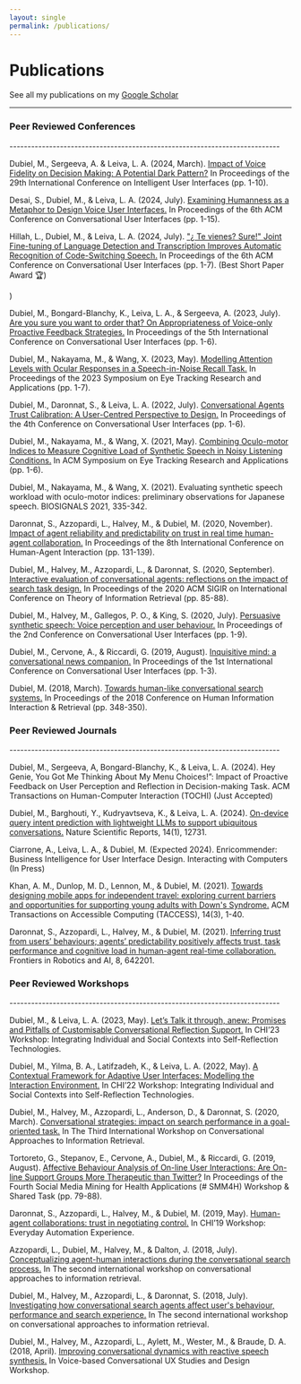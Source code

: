 ```yaml
---
layout: single
permalink: /publications/
---
```


<h1>Publications</h1>

See all my publications on my [Google Scholar](https://scholar.google.co.uk/citations?user=N5VfxGEAAAAJ&hl=en)

---------------------------------------------------------------------------
<h3>Peer Reviewed Conferences</h3>
---------------------------------------------------------------------------

Dubiel, M., Sergeeva, A. & Leiva, L. A.  (2024, March). [Impact of Voice Fidelity on Decision Making: A Potential Dark Pattern?](https://dl.acm.org/doi/10.1145/3640543.3645202) In Proceedings of the 29th International Conference on Intelligent User Interfaces (pp. 1-10).

Desai, S., Dubiel, M., & Leiva, L. A. (2024, July). [Examining Humanness as a Metaphor to Design Voice User Interfaces.](https://dl.acm.org/doi/pdf/10.1145/3640794.3665535) In Proceedings of the 6th ACM Conference on Conversational User Interfaces (pp. 1-15).

Hillah, L., Dubiel, M., & Leiva, L. A. (2024, July). ["¿ Te vienes? Sure!" Joint Fine-tuning of Language Detection and Transcription Improves Automatic Recognition of Code-Switching Speech.](https://orbilu.uni.lu/bitstream/10993/61597/1/Joint_Fine_tuning_of_Language_Detection_and_ASR_for_Code_Switching_Speech.pdf) In Proceedings of the 6th ACM Conference on Conversational User Interfaces (pp. 1-7). (Best Short Paper Award &#127942;)
 </ul>)

Dubiel, M., Bongard-Blanchy, K., Leiva, L. A., & Sergeeva, A. (2023, July). [Are you sure you want to order that? On Appropriateness of Voice-only Proactive Feedback Strategies.](https://web.archive.org/web/20230720201700id_/https://dl.acm.org/doi/pdf/10.1145/3571884.3604312) In Proceedings of the 5th International Conference on Conversational User Interfaces (pp. 1-6).

Dubiel, M., Nakayama, M., & Wang, X. (2023, May). [Modelling Attention Levels with Ocular Responses in a Speech-in-Noise Recall Task.](https://dl.acm.org/doi/pdf/10.1145/3588015.3589665) In Proceedings of the 2023 Symposium on Eye Tracking Research and Applications (pp. 1-7).	

Dubiel, M., Daronnat, S., & Leiva, L. A. (2022, July). [Conversational Agents Trust Calibration: A User-Centred Perspective to Design.](https://dl.acm.org/doi/pdf/10.1145/3543829.3544518) In Proceedings of the 4th Conference on Conversational User Interfaces (pp. 1-6).	

Dubiel, M., Nakayama, M., & Wang, X. (2021, May). [Combining Oculo-motor Indices to Measure Cognitive Load of Synthetic Speech in Noisy Listening Conditions.](https://pure.strath.ac.uk/ws/portalfiles/portal/121710947/Dubiel_etal_ETRA2021_Combining_oculo_motor_indices_to_measure_cognitive_load.pdf) In ACM Symposium on Eye Tracking Research and Applications (pp. 1-6).

Dubiel, M., Nakayama, M., & Wang, X. (2021). Evaluating synthetic speech workload with oculo-motor indices: preliminary observations for Japanese speech. BIOSIGNALS 2021, 335-342.

Daronnat, S., Azzopardi, L., Halvey, M., & Dubiel, M. (2020, November). [Impact of agent reliability and predictability on trust in real time human-agent collaboration.](https://pure.strath.ac.uk/ws/portalfiles/portal/113933064/Daronnat_etal_HAI_2020_Impact_of_agent_reliabiilty_and_predictability_on_trust.pdf) In Proceedings of the 8th International Conference on Human-Agent Interaction (pp. 131-139).

Dubiel, M., Halvey, M., Azzopardi, L., & Daronnat, S. (2020, September). [Interactive evaluation of conversational agents: reflections on the impact of search task design.](https://pure.strath.ac.uk/ws/portalfiles/portal/109825643/Dubiel_etal_SIGIR_2020_Interactive_evaluation_of_conversational_agents.pdf) In Proceedings of the 2020 ACM SIGIR on International Conference on Theory of Information Retrieval (pp. 85-88).

Dubiel, M., Halvey, M., Gallegos, P. O., & King, S. (2020, July). [Persuasive synthetic speech: Voice perception and user behaviour.](https://strathprints.strath.ac.uk/72547/1/Dubiel_etal_CUI2020_Persuasive_synthetic_speech.pdf) In Proceedings of the 2nd Conference on Conversational User Interfaces (pp. 1-9).

Dubiel, M., Cervone, A., & Riccardi, G. (2019, August). [Inquisitive mind: a conversational news companion.](https://strathprints.strath.ac.uk/68892/1/Dubiel_etal_CUI_2019_Inquisitive_mind_a_conversational_news_companion.pdf) In Proceedings of the 1st International Conference on Conversational User Interfaces (pp. 1-3).

Dubiel, M. (2018, March). [Towards human-like conversational search systems.](https://pure.strath.ac.uk/ws/portalfiles/portal/81238181/Dubiel_CHIIR_2018_Towards_human_like_conversational_search_systems.pdf) In Proceedings of the 2018 Conference on Human Information Interaction & Retrieval (pp. 348-350).

<h3>Peer Reviewed Journals</h3>
---------------------------------------------------------------------------

Dubiel, M., Sergeeva, A, Bongard-Blanchy, K., & Leiva, L. A. (2024). Hey Genie, You Got Me Thinking About My Menu Choices!”: Impact of Proactive Feedback on User Perception and Reflection in Decision-making Task. ACM Transactions on Human-Computer Interaction (TOCHI) (Just Accepted)

Dubiel, M., Barghouti, Y., Kudryavtseva, K., & Leiva, L. A. (2024). [On-device query intent prediction with lightweight LLMs to support ubiquitous conversations.](https://www.nature.com/articles/s41598-024-63380-6.pdf) Nature Scientific Reports, 14(1), 12731.

Ciarrone, A., Leiva, L. A., & Dubiel, M. (Expected 2024). Enricommender: Business Intelligence for User Interface Design. Interacting with Computers (In Press) 

Khan, A. M., Dunlop, M. D., Lennon, M., & Dubiel, M. (2021). [Towards designing mobile apps for independent travel: exploring current barriers and opportunities for supporting young adults with Down's Syndrome.](https://pure.strath.ac.uk/ws/portalfiles/portal/122934826/Khan_etal_TAC_2021_Towards_designing_mobile_apps_for_independent_travel.pdf) ACM Transactions on Accessible Computing (TACCESS), 14(3), 1-40.

Daronnat, S., Azzopardi, L., Halvey, M., & Dubiel, M. (2021). [Inferring trust from users’ behaviours; agents’ predictability positively affects trust, task performance and cognitive load in human-agent real-time collaboration.](https://www.frontiersin.org/journals/robotics-and-ai/articles/10.3389/frobt.2021.642201/full) Frontiers in Robotics and AI, 8, 642201.

<h3>Peer Reviewed Workshops</h3>
---------------------------------------------------------------------------

Dubiel, M., & Leiva, L. A. (2023, May). [Let’s Talk it through, anew: Promises and Pitfalls of Customisable Conversational Reflection Support.](https://orbilu.uni.lu/bitstream/10993/54893/1/Customisable_Reflection_Support.pdf) In CHI’23 Workshop: Integrating Individual and Social Contexts into Self-Reflection Technologies.

Dubiel, M., Yilma, B. A., Latifzadeh, K., & Leiva, L. A. (2022, May). [A Contextual Framework for Adaptive User Interfaces: Modelling the Interaction Environment.](https://arxiv.org/pdf/2203.16882)  In CHI’22 Workshop: Integrating Individual and Social Contexts into Self-Reflection Technologies.

Dubiel, M., Halvey, M., Azzopardi, L., Anderson, D., & Daronnat, S. (2020, March). [Conversational strategies: impact on search performance in a goal-oriented task.](https://strathprints.strath.ac.uk/71809/1/Dubiel_etal_CAIR2020_Conversational_strategies_impact_on_search_performance.pdf) In The Third International Workshop on Conversational Approaches to Information Retrieval.

Tortoreto, G., Stepanov, E., Cervone, A., Dubiel, M., & Riccardi, G. (2019, August). [Affective Behaviour Analysis of On-line User Interactions: Are On-line Support Groups More Therapeutic than Twitter?](https://arxiv.org/pdf/1911.01371) In Proceedings of the Fourth Social Media Mining for Health Applications (# SMM4H) Workshop & Shared Task (pp. 79-88).

Daronnat, S., Azzopardi, L., Halvey, M., & Dubiel, M. (2019, May). [Human-agent collaborations: trust in negotiating control.](https://pure.strath.ac.uk/ws/portalfiles/portal/91823599/Daronnat_etal_CHI2019_Human_agent_collaborations_trust_in_negotiating_control.pdf) In CHI’19 Workshop: Everyday Automation Experience. 

Azzopardi, L., Dubiel, M., Halvey, M., & Dalton, J. (2018, July). [Conceptualizing agent-human interactions during the conversational search process.](https://pure.strath.ac.uk/ws/portalfiles/portal/81617009/Azzopardi_etal_2018_Conceptualizing_agent_human_interactions_during_the_conversational_search_process.pdf) In The second international workshop on conversational approaches to information retrieval.

Dubiel, M., Halvey, M., Azzopardi, L., & Daronnat, S. (2018, July). [Investigating how conversational search agents affect user's behaviour, performance and search experience.](https://pure.strath.ac.uk/ws/portalfiles/portal/81774688/Dubiel_etal_CAIR_2018_Investigating_how_conversational_search_agents_affect_users_behaviour.pdf) In The second international workshop on conversational approaches to information retrieval.

Dubiel, M., Halvey, M., Azzopardi, L., Aylett, M., Wester, M., & Braude, D. A. (2018, April). [Improving conversational dynamics with reactive speech synthesis.](https://strathprints.strath.ac.uk/64167/2/Dubiel_etal_CHI_2018_Improving_conversational_dynamics_with_reactive_speech_synthesis.pdf) In Voice-based Conversational UX Studies and Design Workshop.

